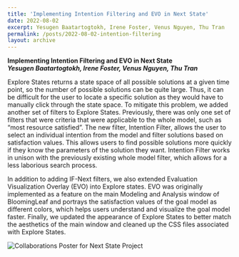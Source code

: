 ```yaml
---
title: 'Implementing Intention Filtering and EVO in Next State'
date: 2022-08-02
excerpt: Yesugen Baatartogtokh, Irene Foster, Venus Nguyen, Thu Tran
permalink: /posts/2022-08-02-intention-filtering
layout: archive
---
```


**Implementing Intention Filtering and EVO in Next State**  
**_Yesugen Baatartogtokh, Irene Foster, Venus Nguyen, Thu Tran_**

Explore States returns a state space of all possible solutions at a given time point, so the number of possible solutions can be quite large. Thus, it can be difficult for the user to locate a specific solution as they would have to manually click through the state space. To mitigate this problem, we added another set of filters to Explore States. Previously, there was only one set of filters that were criteria that were applicable to the whole model, such as “most resource satisfied”. The new filter, Intention Filter, allows the user to select an individual intention from the model and filter solutions based on satisfaction values. This allows users to find possible solutions more quickly if they know the parameters of the solution they want. Intention Filter works in unison with the previously existing whole model filter, which allows for a less laborious search process.

In addition to adding IF-Next filters, we also extended Evaluation Visualization Overlay (EVO) into Explore states. EVO was originally implemented as a feature on the main Modeling and Analysis window of BloomingLeaf and portrays the satisfaction values of the goal model as different colors, which helps users understand and visualize the goal model faster. Finally, we updated the appearance of Explore States to better match the aesthetics of the main window and cleaned up the CSS files associated with Explore States.

<img src="/images/intention-filtering.png"
     alt="Collaborations Poster for Next State Project"
     />

